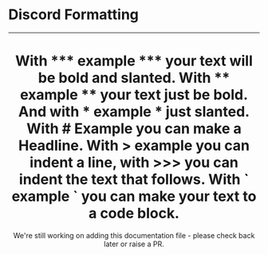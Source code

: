 # Discord Formatting

---

<center><h1>With *** example *** your text will be bold and slanted.
With ** example ** your text just be bold.
And with * example * just slanted.
With # Example you can make a Headline.
With > example you can indent a line, with >>> you can indent the text that follows.
With ` example ` you can make your text to a code block.</h1></center>
<center>We're still working on adding this documentation file - please check back later or raise a PR.</center>
